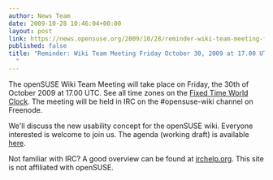 ```yaml
---
author: News Team
date: 2009-10-28 10:46:04+00:00
layout: post
link: https://news.opensuse.org/2009/10/28/reminder-wiki-team-meeting-friday-october-30-2009-at-17-00-utc/
published: false
title: "Reminder: Wiki Team Meeting Friday October 30, 2009 at 17.00 UTC\
  "
---
```

The openSUSE Wiki Team Meeting will take place on Friday, the 30th of October 2009 at 17.00 UTC. See all time zones on the [Fixed Time World Clock](http://tinyurl.com/yhvmycg). The meeting will be held in IRC on the #opensuse-wiki channel on Freenode.

We'll discuss the new usability concept for the openSUSE wiki. Everyone interested is welcome to join us. The agenda (working draft) is available [here](http://lists.opensuse.org/opensuse-wiki/2009-10/msg00100.html).

Not familiar with IRC? A good overview can be found at [irchelp.org](http://www.irchelp.org/). This site is not affiliated with openSUSE.		
